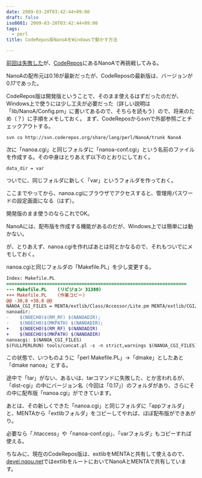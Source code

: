 ```yaml
---
date: 2009-03-20T03:42:44+09:00
draft: false
iso8601: 2009-03-20T03:42:44+09:00
tags:
  - perl
title: CodeRepos版NanoAをWindowsで動かす方法

---
```


<a title="NanoAの最新版がインストールできなくて困った件" href="/2009/03/18/040942">前回は失敗した</a>が、<a href="http://coderepos.org/share/">CodeRepos</a>にあるNanoAで再挑戦してみる。

NanoAの配布元は0.16が最新だったが、CodeReposの最新版は、バージョンが0.17であった。

CodeRepos版は開発版ということで、そのまま使えるはずだったのだが、Windows上で使うには少し工夫が必要だった（詳しい説明は「lib/NanoA/Config.pm」に書いてあるので、そちらを読もう）ので、将来のため（？）に手順をメモしておく。
まず、CodeReposからsvnで外部参照ごとチェックアウトする。

```shell
svn co http://svn.coderepos.org/share/lang/perl/NanoA/trunk NanoA
```

次に「nanoa.cgi」と同じフォルダに「nanoa-conf.cgi」という名前のファイルを作成する。その中身はとりあえず以下のとおりにしておく。

```text nanoa-conf.cgi
data_dir = var
```

ついでに、同じフォルダに新しく「var」というフォルダを作っておく。

ここまでやってから、nanoa.cgiにブラウザでアクセスすると、管理用パスワードの設定画面になる（はず）。

開発版のまま使うのならこれでOK。

NanoAには、配布版を作成する機能があるのだが、Windows上では簡単には動かない。

が、とりあえず、nanoa.cgiを作ればあとは何とかなるので、それもついでにメモしておく。

nanoa.cgiと同じフォルダの「Makefile.PL」を少し変更する。

```diff
Index: Makefile.PL
===================================================================
--- Makefile.PL    (リビジョン 31380)
+++ Makefile.PL    (作業コピー)
@@ -38,8 +38,8 @@
NANOA_CGI_FILES = MENTA/extlib/Class/Accessor/Lite.pm MENTA/extlib/CGI/ExceptionManager.pm lib/NanoA/Config.pm lib/NanoA/Dispatch.pm lib/NanoA/Plugin.pm lib/NanoA/TemplateLoader.pm lib/NanoA.pm nanoa.pl
nanoadir:
-    $(NOECHO)$(RM_RF) $(NANOADIR);
-    $(NOECHO)$(MKPATH) $(NANOADIR);
+    $(NOECHO)$(RM_RF) $(NANOADIR)
+    $(NOECHO)$(MKPATH) $(NANOADIR)
nanoacgi: $(NANOA_CGI_FILES)
$(FULLPERLRUN) tools/concat.pl -s -n strict,warnings $(NANOA_CGI_FILES) > $(NANOADIR)/nanoa.cgi
```

この状態で、いつものように「perl Makefile.PL」→「dmake」としたあと「dmake nanoa」とする。

途中で「tar」がない、あるいは、tarコマンドに失敗した、とか言われるが、「dist-cgi」の中にバージョン名（今回は「0.17」）のフォルダがあり、さらにその中に配布版「nanoa.cgi」ができています。

あとは、その新しくできた「nanoa.cgi」と同じフォルダに「appフォルダ」と、MENTAから「extlibフォルダ」をコピーしてやれば、ほぼ配布版ができあがり。

必要なら「.htaccess」や「nanoa-conf.cgi」、「varフォルダ」もコピーすれば使える。

ちなみに、現在のCodeRepos版は、extlibをMENTAと共有して使えるので、<a href="https://www.nqou.net">devel.nqou.net</a>ではextlibをルートにおいてNanoAとMENTAで共有しています。
